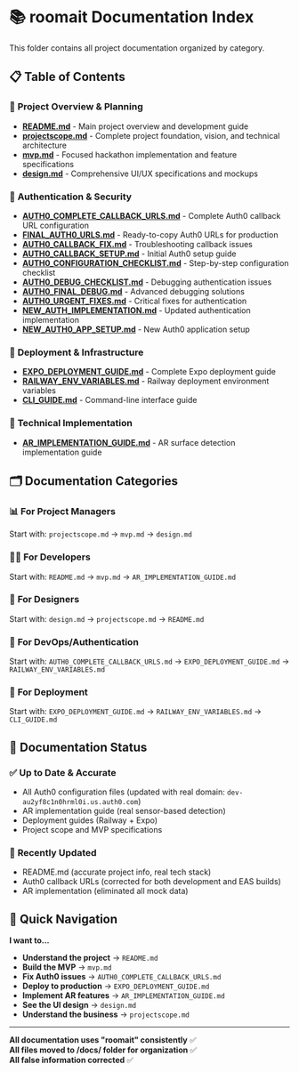 # 📚 roomait Documentation Index

This folder contains all project documentation organized by category.

## 📋 Table of Contents

### 🎯 **Project Overview & Planning**
- **[README.md](./README.md)** - Main project overview and development guide
- **[projectscope.md](./projectscope.md)** - Complete project foundation, vision, and technical architecture
- **[mvp.md](./mvp.md)** - Focused hackathon implementation and feature specifications
- **[design.md](./design.md)** - Comprehensive UI/UX specifications and mockups

### 🔐 **Authentication & Security**
- **[AUTH0_COMPLETE_CALLBACK_URLS.md](./AUTH0_COMPLETE_CALLBACK_URLS.md)** - Complete Auth0 callback URL configuration
- **[FINAL_AUTH0_URLS.md](./FINAL_AUTH0_URLS.md)** - Ready-to-copy Auth0 URLs for production
- **[AUTH0_CALLBACK_FIX.md](./AUTH0_CALLBACK_FIX.md)** - Troubleshooting callback issues
- **[AUTH0_CALLBACK_SETUP.md](./AUTH0_CALLBACK_SETUP.md)** - Initial Auth0 setup guide
- **[AUTH0_CONFIGURATION_CHECKLIST.md](./AUTH0_CONFIGURATION_CHECKLIST.md)** - Step-by-step configuration checklist
- **[AUTH0_DEBUG_CHECKLIST.md](./AUTH0_DEBUG_CHECKLIST.md)** - Debugging authentication issues
- **[AUTH0_FINAL_DEBUG.md](./AUTH0_FINAL_DEBUG.md)** - Advanced debugging solutions
- **[AUTH0_URGENT_FIXES.md](./AUTH0_URGENT_FIXES.md)** - Critical fixes for authentication
- **[NEW_AUTH_IMPLEMENTATION.md](./NEW_AUTH_IMPLEMENTATION.md)** - Updated authentication implementation
- **[NEW_AUTH0_APP_SETUP.md](./NEW_AUTH0_APP_SETUP.md)** - New Auth0 application setup

### 🚀 **Deployment & Infrastructure**
- **[EXPO_DEPLOYMENT_GUIDE.md](./EXPO_DEPLOYMENT_GUIDE.md)** - Complete Expo deployment guide
- **[RAILWAY_ENV_VARIABLES.md](./RAILWAY_ENV_VARIABLES.md)** - Railway deployment environment variables
- **[CLI_GUIDE.md](./CLI_GUIDE.md)** - Command-line interface guide

### 🔧 **Technical Implementation**
- **[AR_IMPLEMENTATION_GUIDE.md](./AR_IMPLEMENTATION_GUIDE.md)** - AR surface detection implementation guide

## 🗂️ Documentation Categories

### 📊 **For Project Managers**
Start with: `projectscope.md` → `mvp.md` → `design.md`

### 👨‍💻 **For Developers**
Start with: `README.md` → `mvp.md` → `AR_IMPLEMENTATION_GUIDE.md`

### 🎨 **For Designers**  
Start with: `design.md` → `projectscope.md` → `README.md`

### 🔐 **For DevOps/Authentication**
Start with: `AUTH0_COMPLETE_CALLBACK_URLS.md` → `EXPO_DEPLOYMENT_GUIDE.md` → `RAILWAY_ENV_VARIABLES.md`

### 🚀 **For Deployment**
Start with: `EXPO_DEPLOYMENT_GUIDE.md` → `RAILWAY_ENV_VARIABLES.md` → `CLI_GUIDE.md`

## 📝 Documentation Status

### ✅ **Up to Date & Accurate**
- All Auth0 configuration files (updated with real domain: `dev-au2yf8c1n0hrml0i.us.auth0.com`)
- AR implementation guide (real sensor-based detection)
- Deployment guides (Railway + Expo)
- Project scope and MVP specifications

### 🔄 **Recently Updated**
- README.md (accurate project info, real tech stack)
- Auth0 callback URLs (corrected for both development and EAS builds)
- AR implementation (eliminated all mock data)

## 🎯 **Quick Navigation**

**I want to...**
- **Understand the project** → `README.md`
- **Build the MVP** → `mvp.md`
- **Fix Auth0 issues** → `AUTH0_COMPLETE_CALLBACK_URLS.md`
- **Deploy to production** → `EXPO_DEPLOYMENT_GUIDE.md`
- **Implement AR features** → `AR_IMPLEMENTATION_GUIDE.md`
- **See the UI design** → `design.md`
- **Understand the business** → `projectscope.md`

---

**All documentation uses "roomait" consistently** ✅  
**All files moved to /docs/ folder for organization** ✅  
**All false information corrected** ✅
